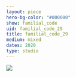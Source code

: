 ```yaml
---
layout: piece
hero-bg-color: "#000000"
show: familial_code
uid: familial_code_29
title: familial_code_29
medium: mixed
dates: 2020
type: studio
---
```


<img src="{{site.baseurl}}img/{{page.type}}/{{page.show}}/{{page.uid}}.jpg" class="piece-photo"/>
